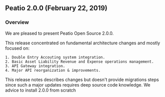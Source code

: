 ## Peatio 2.0.0 (February 22, 2019) ##

### Overview ###

We are pleased to present Peatio Open Source 2.0.0.

This release concentrated on fundamental architecture changes and mostly focused on:

    1. Double Entry Accouting system integration.
    2. Basic Asset Liability Revenue and Expense operations management.
    3. API Gateway integration.
    4. Major API reorganization & improvements.

This release notes describes changes but doesn't provide migrations steps
since such a major updates requires deep source code knowledge.
We advice to install 2.0.0 from scratch
